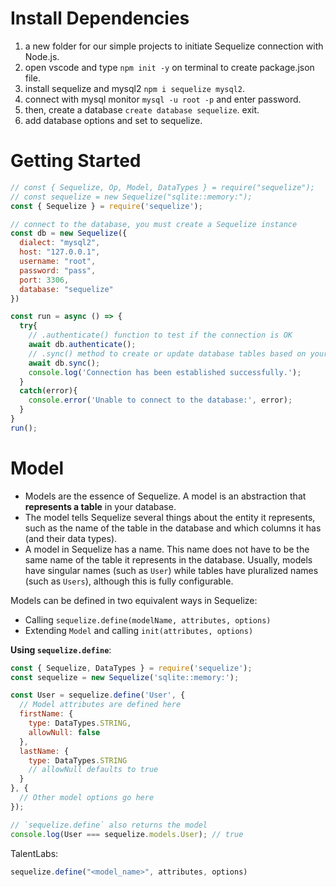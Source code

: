 # Install Dependencies

1. a new folder for our simple projects to initiate Sequelize connection with Node.js.
2. open vscode and type `npm init -y` on terminal to create package.json file.
3. install sequelize and mysql2 `npm i sequelize mysql2`.
4. connect with mysql monitor `mysql -u root -p` and enter password.
5. then, create a database `create database sequelize`. exit.
6. add database options and set to sequelize.

# Getting Started

```javascript
// const { Sequelize, Op, Model, DataTypes } = require("sequelize");
// const sequelize = new Sequelize("sqlite::memory:");
const { Sequelize } = require('sequelize');

// connect to the database, you must create a Sequelize instance
const db = new Sequelize({
  dialect: "mysql2",
  host: "127.0.0.1",
  username: "root",
  password: "pass",
  port: 3306,
  database: "sequelize"
})

const run = async () => {
  try{
    // .authenticate() function to test if the connection is OK
    await db.authenticate();
    // .sync() method to create or update database tables based on your defined models
    await db.sync();
    console.log('Connection has been established successfully.');
  }
  catch(error){
    console.error('Unable to connect to the database:', error);
  }
}
run();
```

# Model

- Models are the essence of Sequelize. A model is an abstraction that **represents a table** in your database.
- The model tells Sequelize several things about the entity it represents, such as the name of the table in the database and which columns it has (and their data types).
- A model in Sequelize has a name. This name does not have to be the same name of the table it represents in the database. Usually, models have singular names (such as `User`) while tables have pluralized names (such as `Users`), although this is fully configurable.

Models can be defined in two equivalent ways in Sequelize:
- Calling `sequelize.define(modelName, attributes, options)`
- Extending `Model` and calling `init(attributes, options)`

**Using `sequelize.define`**:
```javascript
const { Sequelize, DataTypes } = require('sequelize');
const sequelize = new Sequelize('sqlite::memory:');

const User = sequelize.define('User', {
  // Model attributes are defined here
  firstName: {
    type: DataTypes.STRING,
    allowNull: false
  },
  lastName: {
    type: DataTypes.STRING
    // allowNull defaults to true
  }
}, {
  // Other model options go here
});

// `sequelize.define` also returns the model
console.log(User === sequelize.models.User); // true
```

TalentLabs:

```javascript
sequelize.define("<model_name>", attributes, options)


```